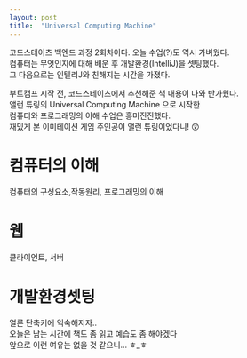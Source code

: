 ```yaml
---
layout: post
title:  "Universal Computing Machine"
---
```



코드스테이츠 백엔드 과정 2회차이다. 오늘 수업(?)도 역시 가벼웠다.  
컴퓨터는 무엇인지에 대해 배운 후 개발환경(IntelliJ)을 셋팅했다.  
그 다음으로는 인텔리J와 친해지는 시간을 가졌다.

부트캠프 시작 전, 코드스테이츠에서 추천해준 책 내용이 나와 반가웠다.  
앨런 튜링의 Universal Computing Machine 으로 시작한  
컴퓨터와 프로그래밍의 이해 수업은 흥미진진했다.  
재밌게 본 이미테이션 게임 주인공이 앨런 튜링이었다니! 😲



# 컴퓨터의 이해

컴퓨터의 구성요소,작동원리, 프로그래밍의 이해  

# 웹  

클라이언트, 서버  

# 개발환경셋팅

얼른 단축키에 익숙해지자..  
오늘은 남는 시간에 책도 좀 읽고 예습도 좀 해야겠다  
앞으로 이런 여유는 없을 것 같으니... ㅎ_ㅎ


